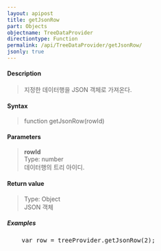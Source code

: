```yaml
---
layout: apipost
title: getJsonRow
part: Objects
objectname: TreeDataProvider
directiontype: Function
permalink: /api/TreeDataProvider/getJsonRow/
jsonly: true
---
```



#### Description

> 지정한 데이터행을 JSON 객체로 가져온다. 

#### Syntax

> function getJsonRow(rowId)

#### Parameters

> **rowId**  
> Type: number  
> 데이터행의 트리 아이디.   

#### Return value

> Type: Object  
> JSON 객체   

##### Examples 

<pre class="prettyprint">
    var row = treeProvider.getJsonRow(2);
</pre>


